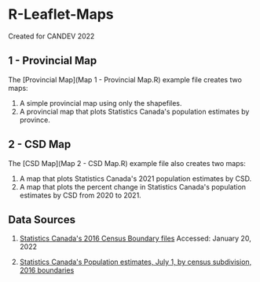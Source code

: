 # R-Leaflet-Maps

Created for CANDEV 2022

## 1 - Provincial Map

The [Provincial Map](Map 1 - Provincial Map.R) example file creates two maps:
1. A simple provincial map using only the shapefiles.
2. A provincial map that plots Statistics Canada's population estimates by province.


## 2 - CSD Map

The [CSD Map](Map 2 - CSD Map.R) example file also creates two maps:
1. A map that plots Statistics Canada's 2021 population estimates by CSD. 
2. A map that plots the percent change in Statistics Canada's population estimates by CSD from 2020 to 2021.


## Data Sources

1. [Statistics Canada's 2016 Census Boundary files](https://www12.statcan.gc.ca/census-recensement/2011/geo/bound-limit/bound-limit-2016-eng.cfm)
Accessed: January 20, 2022

2. [Statistics Canada's Population estimates, July 1, by census subdivision, 2016 boundaries](https://www150.statcan.gc.ca/t1/tbl1/en/tv.action?pid=1710014201)